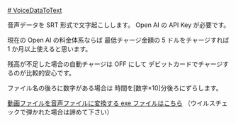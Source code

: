 [# VoiceDataToText](https://uni928.github.io/VoiceDataToText/)

音声データを SRT 形式で文字起こしします。
Open AI の API Key が必要です。

現在の Open AI の料金体系ならば
最低チャージ金額の 5 ドルをチャージすれば
1 か月以上使えると思います。

残高が不足した場合の自動チャージは OFF にして
デビットカードでチャージするのが比較的安心です。

ファイル名の後ろに数字がある場合は
時間を[数字×10]分後ろにずらします。

[動画ファイルを音声ファイルに変換する exe ファイルはこちら](https://drive.google.com/file/d/1hb4z2ueRRZejwp80tFLzYdFQ92TKRDxk/view) （ウイルスチェックで弾かれた場合は諦めて下さい）
